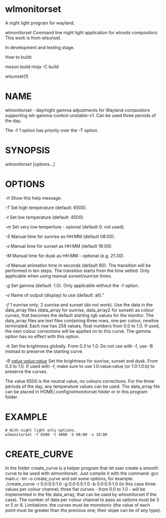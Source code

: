 # wlmonitorset
A night light program for wayland.

wlmonitorset
Command line night light application for wlroots compositors.
This work is from wlsunset.

In development and testing stage.

How to build:

meson build
ninja -C build



wlsunset(1)

# NAME

wlmonitorset - day/night gamma adjustments for Wayland compositors supporting
wlr-gamma-control-unstable-v1. Can be used three periods of the day.

The -f 1 option has priority over the -T option.

# SYNOPSIS

*wlmonitorset* [options...]

# OPTIONS

*-h*
	Show this help message.

*-T* <temp>
	Set high temperature (default: 6500).

*-t* <temp>
	Set low temperature (default: 4500).

*-m* <temp>
	Set very low temperture - opional (default 0: not used).

*-S* <sunrise>
	Manual time for sunrise as HH:MM (default 08:00).

*-s* <sunset>
	Manual time for sunset as HH:MM (default 18:00).

*-M* <long>
	Manual time for dusk as HH:MM - optional (e.g. 21:30).

*-d* <duration>
	Manual animation time in seconds (default 60).
    The transition will be performed in ten steps.
    The transition starts from the time setted.
	Only applicable when using manual sunset/sunrise times.

*-g* <gamma>
	Set gamma (default: 1.0).
    Only applicable without the -f option.

*-o* <output>
    Name of output (display) to use (default: all)."

*-f <type>*
    1 sunrise only; 2 sunrise and sunset (do not work).
    Use the data in the data_array files (data_array for sunrise, data_array2
    for sunset) as colour curves,
    that becomes the default starting rgb values for the monitor.
    The data_array files are text files containing three rows, one per colour,
    newline terminated.
    Each row has 256 values, float numbers from 0.0 to 1.0.
    If used, the next colour corrections will be applied on to this curve.
    The gamma option has no effect with this option.

*-b <value>*
    Set the brightness globally. From 0.3 to 1.0. Do not use with -f,
    use -B instead to preserve the starting curve.

*-B <value:value:value>*
    Set the brightness for sunrise, sunset and dusk. From 0.3 to 1.0.
    If used with -f, make sure to use 1.0:value:value (or 1.0:1.0:b)
    to preserve the curves.

The value 6500 is the neutral value, no colours corrections.
For the three periods of the day, any temperature values can be used.
The data_array file can be placed in HOME/.config/wlmonitorset folder
or in this program folder.


# EXAMPLE

```
# With night light only options.
wlmonitorset -T 6500 -t 4000 -S 08:00 -s 18:00 
```

# CREATE_CURVE
In the folder create_curve is a helper program that let user create a smooth curve
to be used with wlmonitorset. Just compile it with the command: gcc main.c -lm -o create_curve 
and set some options, for example: ./create_curve -r 0.0:0.5:1.0 -g 0.0:0.5:1.0 -b 0.0:0.5:1.0 (in this case three values per colour channel; three flat curves - from 0.0 to 1.0 - will be implemented in the file data_array, that can be used by wlmonitorset if the case). The number of data per colour channel to pass as options must be 3 or 5 or 8. Limitations: the curves must be monotonic (the value of each point must be greater than the previous one; their slope can be of any type).
